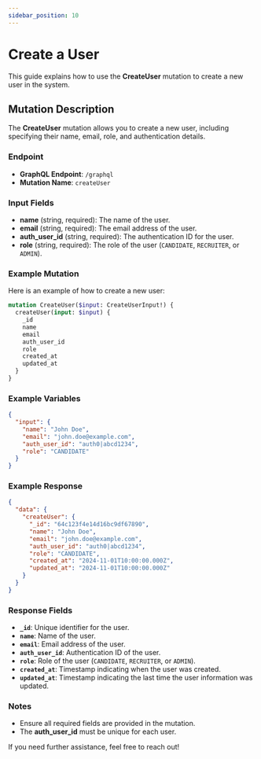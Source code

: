 ```yaml
---
sidebar_position: 10
---
```


# Create a User

This guide explains how to use the **CreateUser** mutation to create a new user in the system.

## Mutation Description

The **CreateUser** mutation allows you to create a new user, including specifying their name, email, role, and authentication details.

### Endpoint

- **GraphQL Endpoint**: `/graphql`
- **Mutation Name**: `createUser`

### Input Fields

- **name** (string, required): The name of the user.
- **email** (string, required): The email address of the user.
- **auth_user_id** (string, required): The authentication ID for the user.
- **role** (string, required): The role of the user (`CANDIDATE`, `RECRUITER`, or `ADMIN`).

### Example Mutation

Here is an example of how to create a new user:

```graphql
mutation CreateUser($input: CreateUserInput!) {
  createUser(input: $input) {
    _id
    name
    email
    auth_user_id
    role
    created_at
    updated_at
  }
}
```

### Example Variables

```json
{
  "input": {
    "name": "John Doe",
    "email": "john.doe@example.com",
    "auth_user_id": "auth0|abcd1234",
    "role": "CANDIDATE"
  }
}
```

### Example Response

```json
{
  "data": {
    "createUser": {
      "_id": "64c123f4e14d16bc9df67890",
      "name": "John Doe",
      "email": "john.doe@example.com",
      "auth_user_id": "auth0|abcd1234",
      "role": "CANDIDATE",
      "created_at": "2024-11-01T10:00:00.000Z",
      "updated_at": "2024-11-01T10:00:00.000Z"
    }
  }
}
```

### Response Fields

- **`_id`**: Unique identifier for the user.
- **`name`**: Name of the user.
- **`email`**: Email address of the user.
- **`auth_user_id`**: Authentication ID of the user.
- **`role`**: Role of the user (`CANDIDATE`, `RECRUITER`, or `ADMIN`).
- **`created_at`**: Timestamp indicating when the user was created.
- **`updated_at`**: Timestamp indicating the last time the user information was updated.

### Notes

- Ensure all required fields are provided in the mutation.
- The **auth_user_id** must be unique for each user.

If you need further assistance, feel free to reach out!